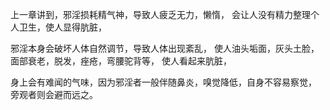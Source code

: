 上一章讲到，邪淫损耗精气神，导致人疲乏无力，懒惰，
会让人没有精力整理个人卫生，使人显得肮脏，

邪淫本身会破坏人体自然调节，导致人体出现紊乱，
使人油头垢面，灰头土脸，面部衰老，脱发，痤疮，弯腰驼背等，
使人看起来肮脏，

身上会有难闻的气味，因为邪淫者一般伴随鼻炎，嗅觉降低，自身不容易察觉，
旁观者则会避而远之。